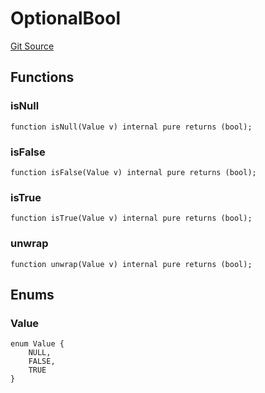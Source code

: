 # OptionalBool
[Git Source](https://github.com/0xStation/0xrails/blob/7b2d3363f0d5023623fd16114b60a38cf52ce246/src/lib/OptionalBool.sol)


## Functions
### isNull


```solidity
function isNull(Value v) internal pure returns (bool);
```

### isFalse


```solidity
function isFalse(Value v) internal pure returns (bool);
```

### isTrue


```solidity
function isTrue(Value v) internal pure returns (bool);
```

### unwrap


```solidity
function unwrap(Value v) internal pure returns (bool);
```

## Enums
### Value

```solidity
enum Value {
    NULL,
    FALSE,
    TRUE
}
```

